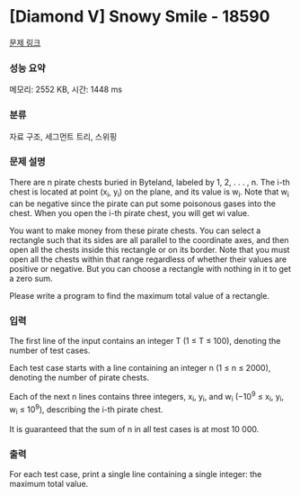 # [Diamond V] Snowy Smile - 18590 

[문제 링크](https://www.acmicpc.net/problem/18590) 

### 성능 요약

메모리: 2552 KB, 시간: 1448 ms

### 분류

자료 구조, 세그먼트 트리, 스위핑

### 문제 설명

<p>There are n pirate chests buried in Byteland, labeled by 1, 2, . . . , n. The i-th chest is located at point (x<sub>i</sub>, y<sub>i</sub>) on the plane, and its value is w<sub>i</sub>. Note that w<sub>i</sub> can be negative since the pirate can put some poisonous gases into the chest. When you open the i-th pirate chest, you will get wi value.</p>

<p>You want to make money from these pirate chests. You can select a rectangle such that its sides are all parallel to the coordinate axes, and then open all the chests inside this rectangle or on its border. Note that you must open all the chests within that range regardless of whether their values are positive or negative. But you can choose a rectangle with nothing in it to get a zero sum.</p>

<p>Please write a program to find the maximum total value of a rectangle.</p>

### 입력 

 <p>The first line of the input contains an integer T (1 ≤ T ≤ 100), denoting the number of test cases.</p>

<p>Each test case starts with a line containing an integer n (1 ≤ n ≤ 2000), denoting the number of pirate chests.</p>

<p>Each of the next n lines contains three integers, x<sub>i</sub>, y<sub>i</sub>, and w<sub>i</sub> (−10<sup>9</sup> ≤ x<sub>i</sub>, y<sub>i</sub>, w<sub>i</sub> ≤ 10<sup>9</sup>), describing the i-th pirate chest.</p>

<p>It is guaranteed that the sum of n in all test cases is at most 10 000.</p>

### 출력 

 <p>For each test case, print a single line containing a single integer: the maximum total value.</p>

